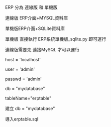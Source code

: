 ERP 分為 連線版 和 單機版

連線版 ERP介面+MYSQL資料庫

單機版ERP介面+SQLite資料庫

單機版 直接執行 ERP系統單機版_sqlite.py 即可運行

連線版需要先 連接MySQL 才可以運行

host = 'localhost'


user = 'admin'


passwd = 'admin'


db = "mydatabase"


tableName="erptable"


建立 db = "mydatabase"

導入erptable.sql

